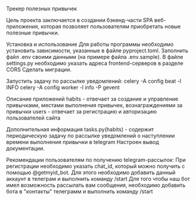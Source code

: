 Трекер полезных привычек

Цель проекта заключается в создании бэкенд-части SPA веб-приложения, которая позволяет 
пользователям приобретать новые полезные привычки.

Установка и использование
Для работы программы необходимо установить зависимости, указанные в файле pyproject.toml.
Заполнить файл .env своими данными (на примере файла .env.sample).
В файле settings.py необходимо указать адреса frontend-серверов в разделе CORS
Сделать миграции.

Запустить задачу по рассылке уведомлений:
celery -A config beat -l INFO 
celery -A config worker -l info -P gevent

Описание приложений
habits - отвечает за создание и управление привычками, местами выполнения привычек, 
вознаграждениями за привычки
users - отвечает за регистрацию и авторизацию пользователей сайта

Дополнительная информация
tasks.py(habits) - содержит периодическую задачу по рассылке уведомлений о наступлении времени 
выполнения привычки в telegram
Настроен вывод документации.

Рекомендации пользователям по получению telegram-рассылок:
При регистрации необходимо указать chat_id, который можно получить с помощью @getmyid_bot. 
Для этого необходимо добавить данный аккаунт в телеграм и выполнить команду /start
Для того чтобы наш бот имел возможность рассылать вам сообщения, необходимо добавить бота 
в "контакты" телеграмм и выполнить команду /start